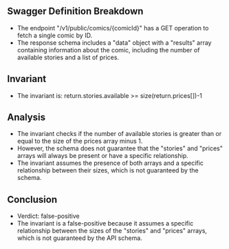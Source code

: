 ## Swagger Definition Breakdown
- The endpoint "/v1/public/comics/{comicId}" has a GET operation to fetch a single comic by ID.
- The response schema includes a "data" object with a "results" array containing information about the comic, including the number of available stories and a list of prices.

## Invariant
- The invariant is: return.stories.available >= size(return.prices[])-1

## Analysis
- The invariant checks if the number of available stories is greater than or equal to the size of the prices array minus 1.
- However, the schema does not guarantee that the "stories" and "prices" arrays will always be present or have a specific relationship.
- The invariant assumes the presence of both arrays and a specific relationship between their sizes, which is not guaranteed by the schema.

## Conclusion
- Verdict: false-positive
- The invariant is a false-positive because it assumes a specific relationship between the sizes of the "stories" and "prices" arrays, which is not guaranteed by the API schema.
